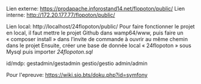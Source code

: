 Lien externe: https://prodapache.inforostand14.net/flopoton/public/
Lien interne: http://172.20.177.77/flopoton/public/

Lien local: http://localhost/24flopoton/public/
Pour faire fonctionner le projet en local, il faut mettre le projet Github dans wamp64/www, puis faire un « composer install » dans l’invite de commande à ouvrir au même chemin dans le projet
Ensuite, créer une base de donnée local « 24flopoton » sous Mysql puis importer _24flopoton.sql_

id/mdp:   gestadmin/gestadmin
          gestio/gestio
          admin/admin

Pour l'epreuve: https://wiki.sio.bts/doku.php?id=symfony
